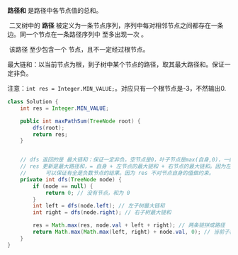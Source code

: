 **路径和** 是路径中各节点值的总和。

​	二叉树中的 **路径** 被定义为一条节点序列，序列中每对相邻节点之间都存在一条边。同一个节点在一条路径序列中 至多出现一次 。

​	该路径 至少包含一个 节点，且不一定经过根节点。



最大链和：以当前节点为根，到子树中某个节点的路径，取其最大路径和。保证一定非负。



注意：`int res = Integer.MIN_VALUE;`。对应只有一个根节点是-3，不然输出0.

```java
class Solution {
    int res = Integer.MIN_VALUE;

    public int maxPathSum(TreeNode root) {
        dfs(root);
        return res;
    }


    // dfs 返回的是 最大链和：保证一定非负。空节点是0，叶子节点是max(自身,0)，一般节点是max(max(左,右) + 自身, 0).
    // res 更新是最大路径和，= 自身 + 左节点的最大链和 + 右节点的最大链和。因为左右节点的最大链和保证了非负，这里就直接加。
    //      可以保证有全是负数节点的结果。因为 res 不对节点自身的值做约束。
    private int dfs(TreeNode node) {
        if (node == null) {
            return 0; // 没有节点，和为 0
        }
        int left = dfs(node.left); // 左子树最大链和
        int right = dfs(node.right); // 右子树最大链和

        res = Math.max(res, node.val + left + right); // 两条链拼成路径
        return Math.max(Math.max(left, right) + node.val, 0); // 当前子树最大链和
    }
}
```